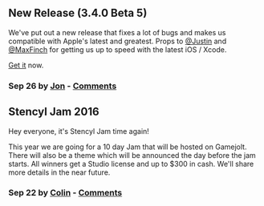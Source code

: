 ## New Release (3.4.0 Beta 5)

We've put out a new release that fixes a lot of bugs and makes us compatible with Apple's latest and greatest. Props to [@Justin](http://www.stencyl.com/users/index/21) and [@MaxFinch](http://www.stencyl.com/users/index/56065) for getting us up to speed with the latest iOS / Xcode.

[Get it](http://www.stencyl.com/download/) now.

### Sep 26 by [Jon](http://www.stencyl.com/users/index/2) - [Comments](http://community.stencyl.com/index.php/topic,49229.0.html)


## Stencyl Jam 2016

Hey everyone, it's Stencyl Jam time again! 

This year we are going for a 10 day Jam that will be hosted on Gamejolt. There will also be a theme which will be announced the day before the jam starts. All winners get a Studio license and up to $300 in cash. We'll share more details in the near future.

### Sep 22 by [Colin](http://www.stencyl.com/users/index/147284) - [Comments](http://community.stencyl.com/index.php/topic,49229.0.html)
